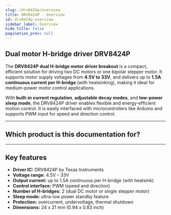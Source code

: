 ```yaml
---
slug: /drv8424p/overview
title: DRV8424P - Overview
id: drv8424p-overview
sidebar_label: Overview
hide_title: False
pagination_prev: null
---
```


## Dual motor H-bridge driver DRV8424P

The **DRV8424P dual H-bridge motor driver breakout** is a compact, efficient solution for driving two DC motors or one bipolar stepper motor. It supports motor supply voltages from **4.5V to 33V**, and delivers up to **1.5A continuous current per H-bridge** (with heatsinking), making it ideal for medium-power motor control applications.

With **built-in current regulation**, **adjustable decay modes**, and **low-power sleep mode**, the DRV8424P driver enables flexible and energy-efficient motion control. It is easily interfaced with microcontrollers like Arduino and supports PWM input for speed and direction control.

<CenteredImage src="/img/drv8424p/333160.png" alt="DRV8424P dual motor driver" caption="DRV8424P dual motor driver breakout board" />

---

## Which product is this documentation for?

<QuickLink 
  title="Dual motor H-bridge DRV8424P driver breakout" 
  description="333160"
  url="https://soldered.com/product/dual-motor-h-bridge-drv8424p-driver-breakout/"
  image="/img/drv8424p/333160.png" 
/>

---

## Key features

- **Driver IC:** DRV8424P by Texas Instruments
- **Voltage range:** 4.5V – 33V
- **Output current:** up to 1.5A continuous per H-bridge (with heatsink)
- **Control interface:** PWM (speed and direction)
- **Number of H-bridges:** 2 (dual DC motor or single stepper motor)
- **Sleep mode:** ultra-low power standby feature
- **Protection:** overcurrent, undervoltage, thermal shutdown
- **Dimensions:** 24 x 21 mm (0.94 x 0.83 inch)